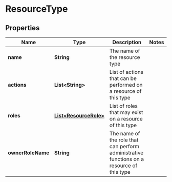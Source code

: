 
# ResourceType

## Properties
Name | Type | Description | Notes
------------ | ------------- | ------------- | -------------
**name** | **String** | The name of the resource type | 
**actions** | **List&lt;String&gt;** | List of actions that can be performed on a resource of this type | 
**roles** | [**List&lt;ResourceRole&gt;**](ResourceRole.md) | List of roles that may exist on a resource of this type | 
**ownerRoleName** | **String** | The name of the role that can perform administrative functions on a resource of this type | 



